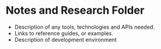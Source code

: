 # Notes and Research Folder

- Description of any tools, technologies and APIs needed.  
- Links to reference guides, or examples.
- Description of development environment

